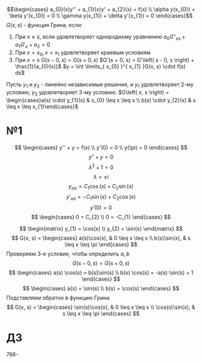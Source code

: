 $$\begin{cases}
a_{0}(x)y'' + a_{1}(x)y' + a_{2}(x) = f(x) \\
\alpha y(x_{0}) + \beta y'(x_{0}) = 0 \\
\gamma y(x_{1}) + \delta y'(x_{1}) = 0
\end{cases}$$
$G(x, s)$ - функция Грина, если:
1. При $x \neq s$, если удовлетворяет однородному уравнению
   $a_{0}G''_{xx} + a_{1}G'_{x} + a_{2} = 0$
2. При $x = x_{0}, x = x_{1}$ удовлетворяет краевым условиям
3. При $x = s$
   $G(s - 0, s) = G\left( s + 0, s \right)$
   $G'(s + 0, s) = G'\left( s - 0, s \right) + \frac{1}{a_{0}(x)}$
$y = \int \limits_{ x_{0} }^{ x_{1} }G(x, s) \cdot f(s) ds$

Пусть $y_{1}$ и $y_{2}$ - линейно независимые решения, и $y_{1}$ удовлетворяет 2-му условию, $y_{2}$ удовлетворяет 3-му условию.
$G\left( x, s \right) = \begin{cases}a(s) \cdot y_{1}(x) & x_{0} \leq x \leq s \\ b(s) \cdot y_{2}(x) & s \leq x \leq x_{1}\end{cases}$

# №1
$$
\begin{cases}
y''  + y = f(x) \\
y'(0) = 0 \\
y(\pi) = 0
\end{cases}
$$
$$
y'' + y = 0
$$
$$
\lambda^{2} + 1 = 0
$$
$$
\lambda = \pm i
$$
$$
y_{oo} = C_{1} \cos(x) + C_{2}\sin(x)
$$
$$
y'_{oo} = -C_{1}\sin(x) + C_{2}\cos(x)
$$
$$
y'(0) = 0
$$
$$
\begin{cases}
0 = C_{2} \\
0 = -C_{1}
\end{cases}
$$

$$
\begin{matrix}
y_{1} = \cos(x) \\
y_{2} = \sin(x)
\end{matrix}
$$
$$
G(x, s) = \begin{cases}
a(s)\cos(x), & 0 \leq x \leq s \\
b(s)\sin(x), & s \leq x \leq \pi
\end{cases}
$$
Проверяем 3-е условие, чтобы определить $a, b$
$$
G(s - 0, s) = G(s + 0, s)
$$
$$
\begin{cases}
a(s) \cos(s) = b(s)\sin(s) \\
b(s) \cos(s) = -a(s) \sin(s) + 1
\end{cases}
$$
$$
\begin{cases}
a(s) = \sin(s) \\
b(s) = \cos(s)
\end{cases}
$$
Подставляем обратно в функцию Грина
$$
G(x, s) = \begin{cases}
\sin(s)\cos(x), & 0 \leq x \leq s \\
\cos(s)\sin(x), & s \leq x \leq \pi 
\end{cases}
$$


# ДЗ
766-
